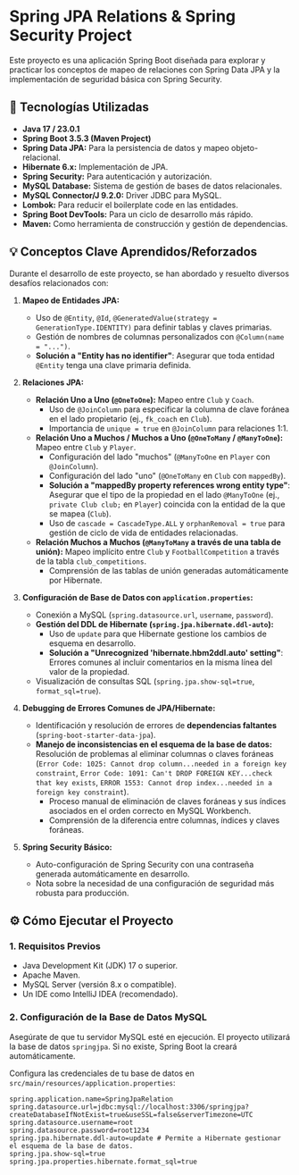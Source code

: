 # Spring JPA Relations & Spring Security Project

Este proyecto es una aplicación Spring Boot diseñada para explorar y practicar los conceptos de mapeo de relaciones con Spring Data JPA y la implementación de seguridad básica con Spring Security.

## 🚀 Tecnologías Utilizadas

* **Java 17 / 23.0.1**
* **Spring Boot 3.5.3 (Maven Project)**
* **Spring Data JPA:** Para la persistencia de datos y mapeo objeto-relacional.
* **Hibernate 6.x:** Implementación de JPA.
* **Spring Security:** Para autenticación y autorización.
* **MySQL Database:** Sistema de gestión de bases de datos relacionales.
* **MySQL Connector/J 9.2.0:** Driver JDBC para MySQL.
* **Lombok:** Para reducir el boilerplate code en las entidades.
* **Spring Boot DevTools:** Para un ciclo de desarrollo más rápido.
* **Maven:** Como herramienta de construcción y gestión de dependencias.

## 💡 Conceptos Clave Aprendidos/Reforzados

Durante el desarrollo de este proyecto, se han abordado y resuelto diversos desafíos relacionados con:

1.  **Mapeo de Entidades JPA:**
    * Uso de `@Entity`, `@Id`, `@GeneratedValue(strategy = GenerationType.IDENTITY)` para definir tablas y claves primarias.
    * Gestión de nombres de columnas personalizados con `@Column(name = "...")`.
    * **Solución a "Entity has no identifier"**: Asegurar que toda entidad `@Entity` tenga una clave primaria definida.

2.  **Relaciones JPA:**
    * **Relación Uno a Uno (`@OneToOne`):** Mapeo entre `Club` y `Coach`.
        * Uso de `@JoinColumn` para especificar la columna de clave foránea en el lado propietario (ej., `fk_coach` en `Club`).
        * Importancia de `unique = true` en `@JoinColumn` para relaciones 1:1.
    * **Relación Uno a Muchos / Muchos a Uno (`@OneToMany` / `@ManyToOne`):** Mapeo entre `Club` y `Player`.
        * Configuración del lado "muchos" (`@ManyToOne` en `Player` con `@JoinColumn`).
        * Configuración del lado "uno" (`@OneToMany` en `Club` con `mappedBy`).
        * **Solución a "mappedBy property references wrong entity type"**: Asegurar que el tipo de la propiedad en el lado `@ManyToOne` (ej., `private Club club;` en `Player`) coincida con la entidad de la que se mapea (`Club`).
        * Uso de `cascade = CascadeType.ALL` y `orphanRemoval = true` para gestión de ciclo de vida de entidades relacionadas.
    * **Relación Muchos a Muchos (`@ManyToMany` a través de una tabla de unión):** Mapeo implícito entre `Club` y `FootballCompetition` a través de la tabla `club_competitions`.
        * Comprensión de las tablas de unión generadas automáticamente por Hibernate.

3.  **Configuración de Base de Datos con `application.properties`:**
    * Conexión a MySQL (`spring.datasource.url`, `username`, `password`).
    * **Gestión del DDL de Hibernate (`spring.jpa.hibernate.ddl-auto`):**
        * Uso de `update` para que Hibernate gestione los cambios de esquema en desarrollo.
        * **Solución a "Unrecognized 'hibernate.hbm2ddl.auto' setting"**: Errores comunes al incluir comentarios en la misma línea del valor de la propiedad.
    * Visualización de consultas SQL (`spring.jpa.show-sql=true`, `format_sql=true`).

4.  **Debugging de Errores Comunes de JPA/Hibernate:**
    * Identificación y resolución de errores de **dependencias faltantes** (`spring-boot-starter-data-jpa`).
    * **Manejo de inconsistencias en el esquema de la base de datos:** Resolución de problemas al eliminar columnas o claves foráneas (`Error Code: 1025: Cannot drop column...needed in a foreign key constraint`, `Error Code: 1091: Can't DROP FOREIGN KEY...check that key exists`, `ERROR 1553: Cannot drop index...needed in a foreign key constraint`).
        * Proceso manual de eliminación de claves foráneas y sus índices asociados en el orden correcto en MySQL Workbench.
        * Comprensión de la diferencia entre columnas, índices y claves foráneas.

5.  **Spring Security Básico:**
    * Auto-configuración de Spring Security con una contraseña generada automáticamente en desarrollo.
    * Nota sobre la necesidad de una configuración de seguridad más robusta para producción.

## ⚙️ Cómo Ejecutar el Proyecto

### 1. Requisitos Previos

* Java Development Kit (JDK) 17 o superior.
* Apache Maven.
* MySQL Server (versión 8.x o compatible).
* Un IDE como IntelliJ IDEA (recomendado).

### 2. Configuración de la Base de Datos MySQL

Asegúrate de que tu servidor MySQL esté en ejecución. El proyecto utilizará la base de datos `springjpa`. Si no existe, Spring Boot la creará automáticamente.

Configura las credenciales de tu base de datos en `src/main/resources/application.properties`:

```properties
spring.application.name=SpringJpaRelation
spring.datasource.url=jdbc:mysql://localhost:3306/springjpa?createDatabaseIfNotExist=true&useSSL=false&serverTimezone=UTC
spring.datasource.username=root
spring.datasource.password=root1234
spring.jpa.hibernate.ddl-auto=update # Permite a Hibernate gestionar el esquema de la base de datos.
spring.jpa.show-sql=true
spring.jpa.properties.hibernate.format_sql=true

